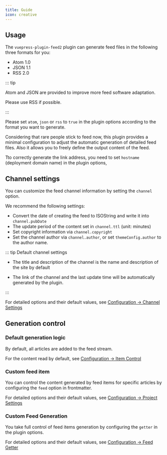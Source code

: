 ```yaml
---
title: Guide
icon: creative
---
```


## Usage

The `vuepress-plugin-feed2` plugin can generate feed files in the following three formats for you:

- Atom 1.0
- JSON 1.1
- RSS 2.0

::: tip

Atom and JSON are provided to improve more feed software adaptation.

Please use RSS if possible.

:::

Please set `atom`, `json` or `rss` to `true` in the plugin options according to the format you want to generate.

Considering that rare people stick to feed now, this plugin provides a minimal configuration to adjust the automatic generation of detailed feed files. Also it allows you to freely define the output content of the feed.

Tto correctly generate the link address, you need to set `hostname` (deployment domain name) in the plugin options,

## Channel settings

You can customize the feed channel information by setting the `channel` option.

We recommend the following settings:

- Convert the date of creating the feed to ISOString and write it into `channel.pubDate`
- The update period of the content set in `channel.ttl` (unit: minutes)
- Set copyright information via `channel.copyright`
- Set the channel author via `channel.author`, or set `themeConfig.author` to the author name.

::: tip Default channel settings

- The title and description of the channel is the name and description of the site by default

- The link of the channel and the last update time will be automatically generated by the plugin.

:::

For detailed options and their default values, see [Configuration → Channel Settings](./config/channel.md)

## Generation control

### Default generation logic

By default, all articles are added to the feed stream.

For the content read by default, see [Configuration → Item Control](./config/item.md)

### Custom feed item

You can control the content generated by feed items for specific articles by configuring the `feed` option in frontmatter.

For detailed options and their default values, see [Configuration → Project Settings](./config/item.md)

### Custom Feed Generation

You take full control of feed items generation by configuring the `getter` in the plugin options.

For detailed options and their default values, see [Configuration → Feed Getter](./config/getter.md)

